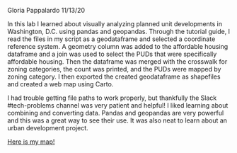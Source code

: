 Gloria Pappalardo
11/13/20

In this lab I learned about visually analyzing planned unit developments in Washington, D.C. using pandas and geopandas. Through the tutorial guide, I read the files in my script as a geodataframe and selected a coordinate reference system. A geometry column was added to the affordable housing dataframe and a join was used to select the PUDs that were specifically affordable housing. Then the dataframe was merged with the crosswalk for zoning categories, the count was printed, and the PUDs were mapped by zoning category. I then exported the created geodataframe as shapefiles and created a web map using Carto.

I had trouble getting file paths to work properly, but thankfully the Slack #tech-problems channel was very patient and helpful! I liked learning about combining and converting data. Pandas and geopandas are very powerful and this was a great way to see their use. It was also neat to learn about an urban development project.

[Here is my map!](https://grpappalardo.carto.com/builder/0cc68d32-d22b-478f-8b15-9c8f1293785b/embed)
